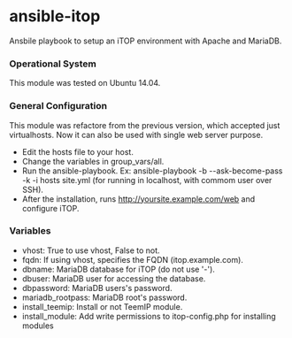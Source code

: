 # ansible-itop

Ansbile playbook to setup an iTOP environment with Apache and MariaDB.

### Operational System

This module was tested on Ubuntu 14.04.

### General Configuration

  This module was refactore from the previous version, which accepted just virtualhosts. Now it can also be used with single web server purpose.

  * Edit the hosts file to your host.
  * Change the variables in group_vars/all.
  * Run the ansible-playbook. Ex: ansible-playbook -b --ask-become-pass -k -i hosts site.yml (for running in localhost, with commom user over SSH).
  * After the installation, runs http://yoursite.example.com/web and configure iTOP.

### Variables
  * vhost: True to use vhost, False to not.
  * fqdn: If using vhost, specifies the FQDN (itop.example.com).
  * dbname: MariaDB database for iTOP (do not use '-').
  * dbuser: MariaDB user for accessing the database.
  * dbpassword: MariaDB users's password.
  * mariadb_rootpass: MariaDB root's password.
  * install_teemip: Install or not TeemIP module.
  * install_module: Add write permissions to itop-config.php for installing modules
